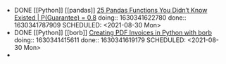 - DONE [[Python]] [[pandas]] [25 Pandas Functions You Didn’t Know Existed | P(Guarantee) = 0.8](https://towardsdatascience.com/25-pandas-functions-you-didnt-know-existed-p-guarantee-0-8-1a05dcaad5d0) 
  doing:: 1630341622780
  done:: 1630341787909
  SCHEDULED: <2021-08-30 Mon>
- DONE [[Python]] [[borb]] [Creating PDF Invoices in Python with borb](https://stackabuse.com/creating-pdf-invoices-in-python-with-borb/) 
  doing:: 1630341415611
  done:: 1630341619179
  SCHEDULED: <2021-08-30 Mon>
-